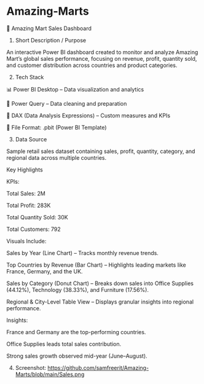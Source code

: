 # Amazing-Marts

🏬 Amazing Mart Sales Dashboard
1. Short Description / Purpose

An interactive Power BI dashboard created to monitor and analyze Amazing Mart’s global sales performance, focusing on revenue, profit, quantity sold, and customer distribution across countries and product categories.


2. Tech Stack

📊 Power BI Desktop – Data visualization and analytics

📂 Power Query – Data cleaning and preparation

🧠 DAX (Data Analysis Expressions) – Custom measures and KPIs

📁 File Format: .pbit (Power BI Template)


3. Data Source

Sample retail sales dataset containing sales, profit, quantity, category, and regional data across multiple countries.

Key Highlights

KPIs:

Total Sales: 2M

Total Profit: 283K

Total Quantity Sold: 30K

Total Customers: 792

Visuals Include:

Sales by Year (Line Chart) – Tracks monthly revenue trends.

Top Countries by Revenue (Bar Chart) – Highlights leading markets like France, Germany, and the UK.

Sales by Category (Donut Chart) – Breaks down sales into Office Supplies (44.12%), Technology (38.33%), and Furniture (17.56%).

Regional & City-Level Table View – Displays granular insights into regional performance.

Insights:

France and Germany are the top-performing countries.

Office Supplies leads total sales contribution.

Strong sales growth observed mid-year (June–August).


4. Screenshot:
   https://github.com/samfreerit/Amazing-Marts/blob/main/Sales.png

